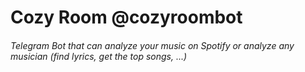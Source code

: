 # Cozy Room @cozyroombot
###### Telegram Bot that can analyze your music on Spotify or analyze any musician (find lyrics, get the top songs, ...)
